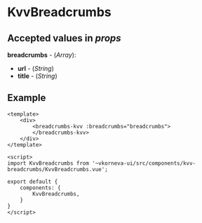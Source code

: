 # KvvBreadcrumbs

## Accepted values ​​in *props*

**breadcrumbs** - (*Array*):
  - **url** - (*String*)
  - **title** - (*String*)

## Example

```vue
<template>
    <div>
        <breadcrumbs-kvv :breadcrumbs="breadcrumbs">
        </breadcrumbs-kvv>
    </div>
</template>

<script>
import KvvBreadcrumbs from '~vkorneva-ui/src/components/kvv-breadcrumbs/KvvBreadcrumbs.vue';

export default {
    components: {
        KvvBreadcrumbs,    
    }
}
</script>
```
